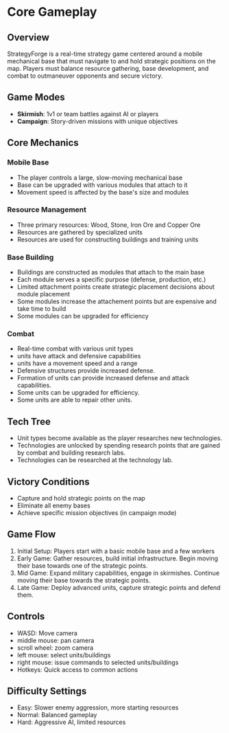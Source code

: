 # Core Gameplay

## Overview
StrategyForge is a real-time strategy game centered around a mobile mechanical base that must navigate to and hold strategic positions on the map. Players must balance resource gathering, base development, and combat to outmaneuver opponents and secure victory.

## Game Modes
- **Skirmish**: 1v1 or team battles against AI or players
- **Campaign**: Story-driven missions with unique objectives


## Core Mechanics

### Mobile Base
- The player controls a large, slow-moving mechanical base
- Base can be upgraded with various modules that attach to it
- Movement speed is affected by the base's size and modules

### Resource Management
- Three primary resources: Wood, Stone, Iron Ore and Copper Ore
- Resources are gathered by specialized units
- Resources are used for constructing buildings and training units

### Base Building
- Buildings are constructed as modules that attach to the main base
- Each module serves a specific purpose (defense, production, etc.)
- Limited attachment points create strategic placement decisions about module placement
- Some modules increase the attachement points but are expensive and take time to build
- Some modules can be upgraded for efficiency

### Combat
- Real-time combat with various unit types
- units have attack and defensive capabilities
- units have a movement speed and a range
- Defensive structures provide increased defense.
- Formation of units can provide increased defense and attack capabilities.
- Some units can be upgraded for efficiency.
- Some units are able to repair other units.

## Tech Tree
- Unit types become available as the player researches new technologies.
- Technologies are unlocked by spending research points that are gained by combat and building research labs.
- Technologies can be researched at the technology lab.

## Victory Conditions
- Capture and hold strategic points on the map
- Eliminate all enemy bases
- Achieve specific mission objectives (in campaign mode)

## Game Flow
1. Initial Setup: Players start with a basic mobile base and a few workers
2. Early Game: Gather resources, build initial infrastructure. Begin moving their base towards one of the strategic points.
3. Mid Game: Expand military capabilities, engage in skirmishes. Continue moving their base towards the strategic points.
4. Late Game: Deploy advanced units, capture strategic points and defend them.

## Controls
- WASD: Move camera
- middle mouse: pan camera
- scroll wheel: zoom camera
- left mouse: select units/buildings
- right mouse: issue commands to selected units/buildings
- Hotkeys: Quick access to common actions

## Difficulty Settings
- Easy: Slower enemy aggression, more starting resources
- Normal: Balanced gameplay
- Hard: Aggressive AI, limited resources
